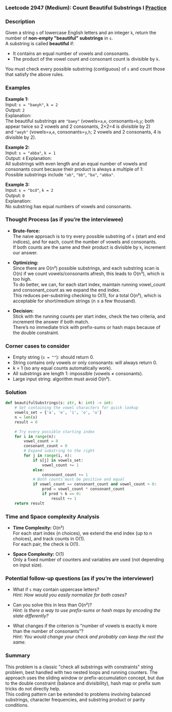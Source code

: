 ### Leetcode 2947 (Medium): Count Beautiful Substrings I [Practice](https://leetcode.com/problems/count-beautiful-substrings-i)

### Description  
Given a string `s` of lowercase English letters and an integer `k`, return the number of **non-empty "beautiful" substrings** in `s`.  
A substring is called **beautiful** if:
- It contains an equal number of vowels and consonants.
- The product of the vowel count and consonant count is divisible by `k`.

You must check every possible substring (contiguous) of `s` and count those that satisfy the above rules.

### Examples  

**Example 1:**  
Input: `s = "baeyh"`, `k = 2`  
Output: `2`  
Explanation:  
The beautiful substrings are `"baey"` (vowels=`a`,`e`, consonants=`b`,`y`; both appear twice so 2 vowels and 2 consonants, 2×2=4 is divisible by 2)  
and `"aeyh"` (vowels=`a`,`e`, consonants=`y`,`h`; 2 vowels and 2 consonants, 4 is divisible by 2).

**Example 2:**  
Input: `s = "abba"`, `k = 1`  
Output: `4`
Explanation:  
All substrings with even length and an equal number of vowels and consonants count because their product is always a multiple of 1:  
Possible substrings include `"ab"`, `"bb"`, `"ba"`, `"abba"`.

**Example 3:**  
Input: `s = "bcd"`, `k = 2`  
Output: `0`  
Explanation:  
No substring has equal numbers of vowels and consonants.

### Thought Process (as if you’re the interviewee)  
- **Brute-force:**  
  The naive approach is to try every possible substring of `s` (start and end indices), and for each, count the number of vowels and consonants.  
  If both counts are the same and their product is divisible by `k`, increment our answer.

- **Optimizing:**  
  Since there are O(n²) possible substrings, and each substring scan is O(n) if we count vowels/consonants afresh, this leads to O(n³), which is too high.  
  To do better, we can, for each start index, maintain running vowel_count and consonant_count as we expand the end index.  
  This reduces per-substring checking to O(1), for a total O(n²), which is acceptable for short/medium strings (n ≤ a few thousand).

- **Decision:**  
  Stick with the running counts per start index, check the two criteria, and increment the answer if both match.  
  There’s no immediate trick with prefix-sums or hash maps because of the double constraint.

### Corner cases to consider  
- Empty string (`s = ""`): should return 0.  
- String contains only vowels or only consonants: will always return 0.  
- k = 1 (so any equal counts automatically work).  
- All substrings are length 1: impossible (vowels ≠ consonants).  
- Large input string: algorithm must avoid O(n³).

### Solution

```python
def beautifulSubstrings(s: str, k: int) -> int:
    # Set containing the vowel characters for quick lookup
    vowels_set = {'a', 'e', 'i', 'o', 'u'}
    n = len(s)
    result = 0
    
    # Try every possible starting index
    for i in range(n):
        vowel_count = 0
        consonant_count = 0
        # Expand substring to the right
        for j in range(i, n):
            if s[j] in vowels_set:
                vowel_count += 1
            else:
                consonant_count += 1
            # Both counts must be positive and equal
            if vowel_count == consonant_count and vowel_count > 0:
                prod = vowel_count * consonant_count
                if prod % k == 0:
                    result += 1
    return result
```

### Time and Space complexity Analysis  

- **Time Complexity:** O(n²)  
  For each start index (n choices), we extend the end index (up to n choices), and track counts in O(1).  
  For each pair, the check is O(1).

- **Space Complexity:** O(1)  
  Only a fixed number of counters and variables are used (not depending on input size).

### Potential follow-up questions (as if you’re the interviewer)  

- What if `s` may contain uppercase letters?  
  *Hint: How would you easily normalize for both cases?*

- Can you solve this in less than O(n²)?  
  *Hint: Is there a way to use prefix-sums or hash maps by encoding the state differently?*

- What changes if the criterion is “number of vowels is exactly k more than the number of consonants”?  
  *Hint: You would change your check and probably can keep the rest the same.*

### Summary
This problem is a classic "check all substrings with constraints" string problem, best handled with two nested loops and running counters. The approach uses the sliding window or prefix-accumulation concept, but due to the double constraint (balance and divisibility), hash map or prefix sum tricks do not directly help.  
This coding pattern can be extended to problems involving balanced substrings, character frequencies, and substring product or parity conditions.